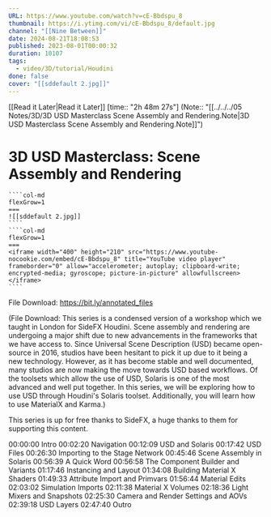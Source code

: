 ```yaml
---
URL: https://www.youtube.com/watch?v=cE-Bbdspu_8
thumbnail: https://i.ytimg.com/vi/cE-Bbdspu_8/default.jpg
channel: "[[Nine Between]]"
date: 2024-08-21T18:08:53
published: 2023-08-01T00:00:32
duration: 10107
tags:
  - video/3D/tutorial/Houdini
done: false
cover: "[[sddefault 2.jpg]]"
---
```

[[Read it Later|Read it Later]] [time:: "2h 48m 27s"]
(Note:: "[[../../../05 Notes/3D/3D USD Masterclass Scene Assembly and Rendering.Note|3D USD Masterclass Scene Assembly and Rendering.Note]]")
# 3D USD Masterclass: Scene Assembly and Rendering
`````col
````col-md
flexGrow=1
===
![[sddefault 2.jpg]]
````
````col-md
flexGrow=1
===
<iframe width="400" height="210" src="https://www.youtube-nocookie.com/embed/cE-Bbdspu_8" title="YouTube video player" frameborder="0" allow="accelerometer; autoplay; clipboard-write; encrypted-media; gyroscope; picture-in-picture" allowfullscreen></iframe>
````
`````
File Download: https://bit.ly/annotated_files

(File Download: This series is a condensed version of a workshop which we taught in London for SideFX Houdini. Scene assembly and rendering are undergoing a major shift due to new advancements in the frameworks that we have access to. Since Universal Scene Description (USD) became open-source in 2016, studios have been hesitant to pick it up due to it being a new technology. However, as it has become stable and well documented, many studios are now making the move towards USD based workflows. Of the toolsets which allow the use of USD, Solaris is one of the most advanced and well put together. In this series, we will be exploring how to use USD through Houdini's Solaris toolset. Additionally, you will learn how to use MaterialX and Karma.)

This series is up for free thanks to SideFX, a huge thanks to them for supporting this content. 

00:00:00 Intro
00:02:20 Navigation
00:12:09 USD and Solaris
00:17:42 USD Files
00:26:30 Importing to the Stage Network
00:45:46 Scene Assembly in Solaris
00:56:39 A Quick Word
00:56:58 The Component Builder and Variants
01:17:46 Instancing and Layout
01:34:08 Building Material X Shaders
01:49:33 Attribute Import and Primvars
01:56:44 Material Edits
02:03:02 Simulation Imports
02:11:38 Material X Volumes
02:18:36 Light Mixers and Snapshots
02:25:30 Camera and Render Settings and AOVs
02:39:18 USD Layers
02:47:40 Outro
